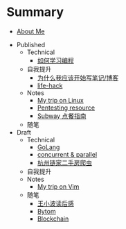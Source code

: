 # Summary

* [About Me](README.md)
- Published
    - Technical
        + [如何学习编程](technical/programming.md)
    - 自我提升
        + [为什么我应该开始写笔记/博客](life-hack/hello-blog.md)
        + [life-hack](life-hack/life-hack.md)
    - Notes
        + [My trip on Linux](notes/linux.md)
        + [Pentesting resource](notes/pres.md)
        + [Subway 点餐指南](notes/subway.md)
    * 随笔
- Draft
    - Technical
        + [GoLang](technical/golang.md)
        + [concurrent & parallel](technical/concurrent-parallel.md)
        + [杭州链家二手房爬虫](technical/second-hand-house.md)
    - 自我提升
    - Notes
        + [My trip on Vim](notes/vim.md)
    * 随笔
        - [王小波读后感](mics/wangxiaobo.md)
        - [Bytom](mics/bytom.md)
        - [Blockchain](mics/blockchain.md)